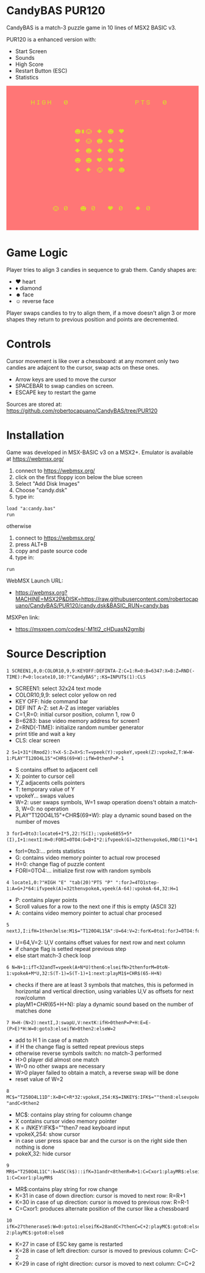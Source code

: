 # CandyBAS PUR120
CandyBAS is a match-3 puzzle game in 10 lines of MSX2 BASIC v3.

PUR120 is a enhanced version with:
- Start Screen
- Sounds
- High Score
- Restart Button (ESC)
- Statistics 

![screenshot](screenshot.png)

# Game Logic
Player tries to align 3 candies in sequence to grab them.
Candy shapes are:
- &hearts; heart
- &diams; diamond
- &#x263B; face
- &#x263A; reverse face

Player swaps candies to try to align them, if a move doesn't align 3 or more shapes they return to previous position and points are decremented.

# Controls
Cursor movement is like over a chessboard: at any moment only two candies are adajcent to the cursor, swap acts on these ones.
- Arrow keys are used to move the cursor
- SPACEBAR to swap candies on screen.
- ESCAPE key to restart the game


Sources are stored at: https://github.com/robertocapuano/CandyBAS/tree/PUR120

# Installation
Game was developed in MSX-BASIC v3 on a MSX2+. Emulator is available at https://webmsx.org/
1. connect to https://webmsx.org/
2. click on the first floppy icon below the blue screen
3. Select "Add Disk Images"
4. Choose "candy.dsk"
5. type in:
```
load "a:candy.bas"
run
```

otherwise
1. connect to https://webmsx.org/
2. press ALT+B
3. copy and paste source code
5. type in:
```
run
```

WebMSX Launch URL:
- https://webmsx.org?MACHINE=MSX2P&DISK=https://raw.githubusercontent.com/robertocapuano/CandyBAS/PUR120/candy.dsk&BASIC_RUN=candy.bas

MSXPen link:
- https://msxpen.com/codes/-M1tl2_cHDuasN2gmIbj

# Source Description

```
1 SCREEN1,0,0:COLOR10,9,9:KEYOFF:DEFINTA-Z:C=1:R=0:B=6347:X=B:Z=RND(-TIME):P=0:locate10,10:?"CandyBAS";:K$=INPUT$(1):CLS
```
- SCREEN1: select 32x24 text mode
- COLOR10,9,9: select color yellow on red
- KEY OFF: hide command bar
- DEF INT A-Z: set A-Z as integer variables
- C=1,R=0: initial cursor position, column 1, row 0
- B=6283: base video memory address for screen1
- Z=RND(-TIME): initialize random number generator
- print title and wait a key
- CLS: clear screen

```
2 S=1+31*(Rmod2):Y=X-S:Z=X+S:T=vpeek(Y):vpokeY,vpeek(Z):vpokeZ,T:W=W-1:PLAY"T120O4L15"+CHR$(69+W):ifW=0thenP=P-1
```
- S contains offset to adjacent cell
- X: pointer to cursor cell
- Y,Z adjacents cells pointers
- T: temporary value of Y
- vpokeY... swaps values
- W=2: user swaps symbols, W=1 swap operation doens't obtain a match-3, W=0: no operation
- PLAY"T120O4L15"+CHR$(69+W): play a dynamic sound based on the number of moves

```
3 forI=0to3:locate6+I*5,22:?S(I);:vpoke6855+5*(I),I+1:nextI:H=0:FORI=0TO4:G=B+I*2:ifvpeek(G)=32thenvpokeG,RND(1)*4+1
```
- forI=0to3:... prints statistics
- G: contains video memory pointer to actual row procesed
- H=0: change flag of puzzle content
- FORI=0TO4:... initialize first row with random symbols

```
4 locate1,0:?"HIGH "E" "tab(20)"PTS "P" ":forJ=4TO1step-1:A=G+J*64:ifvpeek(A)=32thenvpokeA,vpeek(A-64):vpokeA-64,32:H=1
```
- P: contains player points
- Scroll values for a row to the next one if this is empty (ASCII 32)
- A: contains video memory pointer to actual char procesed

```
5 nextJ,I:ifH=1then3else:M1$="T120O4L15A":U=64:V=2:forK=0to1:forJ=0TO4:forI=0TO2:A=B+J*V+I*U:T=vpeek(A):N=0 
```
- U=64,V=2: U,V contains offset values for next row and next column
- if change flag is setted repeat previous step
- else start match-3 check loop

```
6 N=N+1:ifT<32andT=vpeek(A+N*U)then6:elseifN>2thenforM=0toN-1:vpokeA+M*U,32:S(T-1)=S(T-1)+1:next:playM1$+CHR$(65-H+N)
```
- checks if there are at least 3 symbols that matches, this is peformed in horizontal and vertical direction, using variables U,V as offsets for next row/column
- playM1$+CHR$(65+H+N): play a dynamic sound based on the number of matches done

```
7 H=H-(N>2):nextI,J:swapU,V:nextK:ifH>0thenP=P+H:E=E-(P>E)*H:W=0:goto3:elseifW>0then2:elseW=2
```
- add to H 1 in case of a match
- if H the change flag is setted repeat previous steps
- otherwise reverse symbols switch: no match-3 performed
- H>0 player did almost one match
- W=0 no other swaps are necessary
- W>0 player failed to obtain a match, a reverse swap will be done
- reset value of W=2

```
8 MC$="T250O4L11D":X=B+C+R*32:vpokeX,254:K$=INKEY$:IFK$=""then8:elsevpokeX,32:ifK$=" "andC<9then2
```
- MC$: contains play string for coloumn change
- X contains cursor video memory pointer
- K$=INKEY$:IFK$=""then7 read keyboard input
- vpokeX,254: show cursor
- in case user press space bar and the cursor is on the right side then nothing is done
- pokeX,32: hide cursor

```
9 MR$="T250O4L11C":k=ASC(k$)::ifK=31andr<8thenR=R+1:C=Cxor1:playMR$:elseifK=30andR>0thenR=R-1:C=Cxor1:playMR$
```
- MR$:contains play string for row change
- K=31 in case of down direction: cursor is moved to next row: R=R+1
- K=30 in case of up direction: cursor is moved to previous row: R=R-1
- C=Cxor1: produces alternate position of the cursor like a chessboard

```
10 ifK=27theneraseS:W=0:goto1:elseifK=28andC<7thenC=C+2:playMC$:goto8:elseifK=29andC>1thenC=C-2:playMC$:goto8:else8
```
- K=27 in case of ESC key game is restarted
- K=28 in case of left direction: cursor is moved to previous column: C=C-2
- K=29 in case of right direction: cursor is moved to next column: C=C+2

